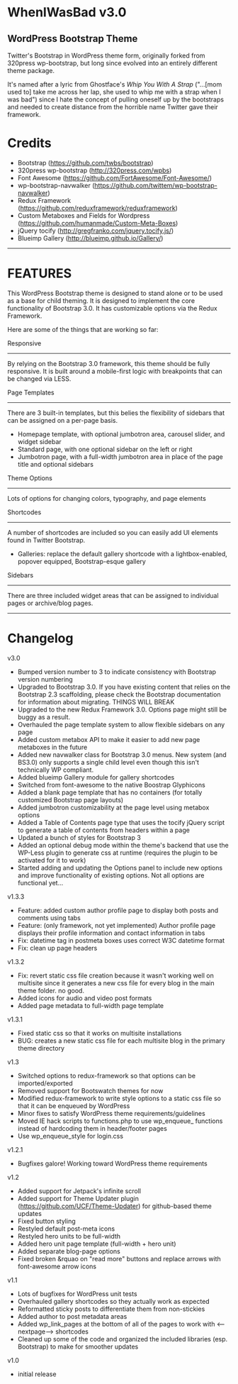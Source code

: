 WhenIWasBad v3.0
==================
WordPress Bootstrap Theme
-------------------------------
Twitter's Bootstrap in WordPress theme form, originally forked from 320press wp-bootstrap, but long since evolved into an entirely different theme package. 

It's named after a lyric from Ghostface's _Whip You With A Strap_ ("...[mom used to] take me across her lap, she used to whip me with a strap when I was bad") since I hate the concept of pulling oneself up by the bootstraps and needed to create distance from the horrible name Twitter gave their framework.

Credits
=======

* Bootstrap (https://github.com/twbs/bootstrap)
* 320press wp-bootstrap (http://320press.com/wpbs)
* Font Awesome (https://github.com/FortAwesome/Font-Awesome/)
* wp-bootstrap-navwalker (https://github.com/twittem/wp-bootstrap-navwalker) 
* Redux Framework (https://github.com/reduxframework/reduxframework)
* Custom Metaboxes and Fields for Wordpress (https://github.com/humanmade/Custom-Meta-Boxes)
* jQuery tocify (http://gregfranko.com/jquery.tocify.js/)
* Blueimp Gallery (http://blueimp.github.io/Gallery/)

---

FEATURES
========

This WordPress Bootstrap theme is designed to stand alone or to be used as a base for child theming. It is designed to implement the core functionality of Bootstrap 3.0. It has customizable options via the Redux Framework.

Here are some of the things that are working so far:

Responsive
__________

By relying on the Bootstrap 3.0 framework, this theme should be fully responsive. It is built around a mobile-first logic with breakpoints that can be changed via LESS.

Page Templates
______________

There are 3 built-in templates, but this belies the flexibility of sidebars that can be assigned on a per-page basis.

* Homepage template, with optional jumbotron area, carousel slider, and widget sidebar
* Standard page, with one optional sidebar on the left or right
* Jumbotron page, with a full-width jumbotron area in place of the page title and optional sidebars

Theme Options
___________________

Lots of options for changing colors, typography, and page elements

Shortcodes
__________

A number of shortcodes are included so you can easily add UI elements found in Twitter Bootstrap.

* Galleries: replace the default gallery shortcode with a lightbox-enabled, popover equipped, Bootstrap-esque gallery

Sidebars
________

There are three included widget areas that can be assigned to individual pages or archive/blog pages.

---

Changelog
=========

v3.0

* Bumped version number to 3 to indicate consistency with Bootstrap version numbering
* Upgraded to Bootstrap 3.0. If you have existing content that relies on the Bootstrap 2.3 scaffolding, please check the Bootstrap documentation for information about migrating. THINGS WILL BREAK
* Upgraded to the new Redux Framework 3.0. Options page might still be buggy as a result.
* Overhauled the page template system to allow flexible sidebars on any page
* Added custom metabox API to make it easier to add new page metaboxes in the future
* Added new navwalker class for Bootstrap 3.0 menus. New system (and BS3.0) only supports a single child level even though this isn't technically WP compliant.
* Added blueimp Gallery module for gallery shortcodes
* Switched from font-awesome to the native Boostrap Glyphicons
* Added a blank page template that has no containers (for totally customized Bootstrap page layouts)
* Added jumbotron customizability at the page level using metabox options
* Added a Table of Contents page type that uses the tocify jQuery script to generate a table of contents from headers within a page
* Updated a bunch of styles for Bootstrap 3
* Added an optional debug mode within the theme's backend that use the WP-Less plugin to generate css at runtime (requires the plugin to be activated for it to work)
* Started adding and updating the Options panel to include new options and improve functionality of existing options. Not all options are functional yet...

v1.3.3

* Feature: added custom author profile page to display both posts and comments using tabs
* Feature: (only framework, not yet implemented) Author profile page displays their profile information and contact information in tabs
* Fix: datetime tag in postmeta boxes uses correct W3C datetime format
* Fix: clean up page headers

v1.3.2

* Fix: revert static css file creation because it wasn't working well on multisite since it generates a new css file for every blog in the main theme folder. no good.
* Added icons for audio and video post formats
* Added page metadata to full-width page template


v1.3.1

* Fixed static css so that it works on multisite installations
* BUG: creates a new static css file for each multisite blog in the primary theme directory

v1.3

* Switched options to redux-framework so that options can be imported/exported
* Removed support for Bootswatch themes for now
* Modified redux-framework to write style options to a static css file so that it can be enqueued by WordPress
* Minor fixes to satisfy WordPress theme requirements/guidelines
* Moved IE hack scripts to functions.php to use wp_enqueue_ functions instead of hardcoding them in header/footer pages
* Use wp_enqueue_style for login.css


v1.2.1

* Bugfixes galore! Working toward WordPress theme requirements


v1.2

* Added support for Jetpack's infinite scroll
* Added support for Theme Updater plugin (https://github.com/UCF/Theme-Updater) for github-based theme updates
* Fixed button styling
* Restyled default post-meta icons
* Restyled hero units to be full-width
* Added hero unit page template (full-width + hero unit)
* Added separate blog-page options
* Fixed broken &rquao on "read more" buttons and replace arrows with font-awesome arrow icons


v1.1

* Lots of bugfixes for WordPress unit tests
* Overhauled gallery shortcodes so they actually work as expected
* Reformatted sticky posts to differentiate them from non-stickies
* Added author to post metadata areas
* Added wp_link_pages at the bottom of all of the pages to work with <--nextpage--> shortcodes
* Cleaned up some of the code and organized the included libraries (esp. Bootstrap) to make for smoother updates


v1.0

* initial release

